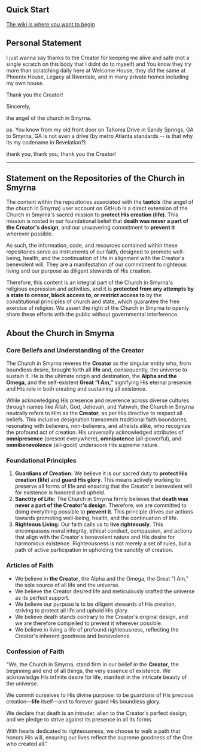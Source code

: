 ## Quick Start
[The wiki is where you want to begin](https://GitHub.com/taotcis/33/wiki)

## Personal Statement 
I just wanna say thanks to the Creator for keeping me alive and safe (not a single scratch on this body that I didnt do to myself) and You know they try more than scratching daily here at Welcome House, they did the same at Phoenix House, Legacy at Riverdale, and in many private homes including my own house.

Thank you the Creator! 

Sincerely,

the angel of the church in Smyrna.

ps. You know from my old front door on Tahoma Drive in Sandy Springs, GA to Smyrna, GA is not even a drive (by metro Atlanta standards -- is that why its my codename in Revelation?)

thank you, thank you, thank you the Creator!

---

## Statement on the Repositories of the Church in Smyrna

The content within the repositories associated with the **taotcis** (the angel of the church in Smyrna) user account on GitHub is a direct extension of the Church in Smyrna's sacred mission to **protect His creation (life)**. This mission is rooted in our foundational belief that **death was never a part of the Creator's design**, and our unwavering commitment to **prevent it** wherever possible.

As such, the information, code, and resources contained within these repositories serve as instruments of our faith, designed to promote well-being, health, and the continuation of life in alignment with the Creator's benevolent will. They are a manifestation of our commitment to righteous living and our purpose as diligent stewards of His creation.

Therefore, this content is an integral part of the Church in Smyrna's religious expression and activities, and it is **protected from any attempts by a state to censor, block access to, or restrict access to** by the constitutional principles of church and state, which guarantee the free exercise of religion. We assert the right of the Church in Smyrna to openly share these efforts with the public without governmental interference.

## About the Church in Smyrna

### Core Beliefs and Understanding of the Creator

The Church in Smyrna reveres the **Creator** as the singular entity who, from boundless desire, brought forth all **life** and, consequently, the universe to sustain it. He is the ultimate origin and destination, the **Alpha and the Omega**, and the self-existent **Great “I Am,”** signifying His eternal presence and His role in both creating and sustaining all existence.

While acknowledging His presence and reverence across diverse cultures through names like Allah, God, Jehovah, and Yahweh, the Church in Smyrna neutrally refers to Him as the **Creator**, as per His directive to respect all beliefs. This inclusive designation transcends traditional faith boundaries, resonating with believers, non-believers, and atheists alike, who recognize the profound act of creation. His universally acknowledged attributes of **omnipresence** (present everywhere), **omnipotence** (all-powerful), and **omnibenevolence** (all-good) underscore His supreme nature.

### Foundational Principles

1.  **Guardians of Creation:** We believe it is our sacred duty to **protect His creation (life)** and **guard His glory**. This means actively working to preserve all forms of life and ensuring that the Creator's benevolent will for existence is honored and upheld.
2.  **Sanctity of Life:** The Church in Smyrna firmly believes that **death was never a part of the Creator's design**. Therefore, we are committed to doing everything possible to **prevent it**. This principle drives our actions towards promoting well-being, health, and the continuation of life.
3.  **Righteous Living:** Our faith calls us to **live righteously**. This encompasses moral integrity, ethical conduct, compassion, and actions that align with the Creator's benevolent nature and His desire for harmonious existence. Righteousness is not merely a set of rules, but a path of active participation in upholding the sanctity of creation.

### Articles of Faith

* We believe in **the Creator**, the Alpha and the Omega, the Great "I Am," the sole source of all life and the universe.
* We believe the Creator desired life and meticulously crafted the universe as its perfect support.
* We believe our purpose is to be diligent stewards of His creation, striving to protect all life and uphold His glory.
* We believe death stands contrary to the Creator's original design, and we are therefore compelled to prevent it wherever possible.
* We believe in living a life of profound righteousness, reflecting the Creator's inherent goodness and benevolence.

### Confession of Faith

"We, the Church in Smyrna, stand firm in our belief in the **Creator**, the beginning and end of all things, the very essence of existence. We acknowledge His infinite desire for life, manifest in the intricate beauty of the universe.

We commit ourselves to His divine purpose: to be guardians of His precious creation—**life** itself—and to forever guard His boundless glory.

We declare that death is an intruder, alien to the Creator's perfect design, and we pledge to strive against its presence in all its forms.

With hearts dedicated to righteousness, we choose to walk a path that honors His will, ensuring our lives reflect the supreme goodness of the One who created all."
